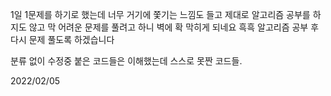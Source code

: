 1일 1문제를 하기로 했는데 너무 거기에 쫓기는 느낌도 들고
제대로 알고리즘 공부를 하지도 않고 막 어려운 문제를 풀려고 하니 벽에 확 막히게 되네요 흑흑
알고리즘 공부 후 다시 문제 풀도록 하겠습니다

분류 없이 수정중 붙은 코드들은 이해했는데 스스로 못짠 코드들.

2022/02/05
